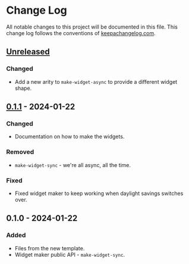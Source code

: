 # Change Log
All notable changes to this project will be documented in this file. This change log follows the conventions of [keepachangelog.com](http://keepachangelog.com/).

## [Unreleased]
### Changed
- Add a new arity to `make-widget-async` to provide a different widget shape.

## [0.1.1] - 2024-01-22
### Changed
- Documentation on how to make the widgets.

### Removed
- `make-widget-sync` - we're all async, all the time.

### Fixed
- Fixed widget maker to keep working when daylight savings switches over.

## 0.1.0 - 2024-01-22
### Added
- Files from the new template.
- Widget maker public API - `make-widget-sync`.

[Unreleased]: https://sourcehost.site/your-name/mais-sobre-vetores/compare/0.1.1...HEAD
[0.1.1]: https://sourcehost.site/your-name/mais-sobre-vetores/compare/0.1.0...0.1.1
